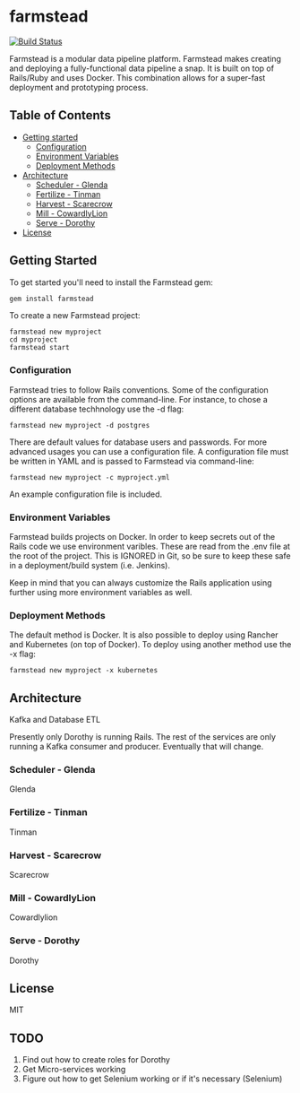 # farmstead

[![Build Status](https://api.travis-ci.org/mastermindg/farmstead.svg?branch=master)](http://travis-ci.org/mastermindg/farmstead)

Farmstead is a modular data pipeline platform. Farmstead makes creating and deploying a fully-functional data pipeline a snap. It is built on top of Rails/Ruby and uses Docker. This combination allows for a super-fast deployment and prototyping process.


## Table of Contents

<!-- TOC depthFrom:1 depthTo:6 withLinks:1 orderedList:0 -->

- [Getting started](#getting-started)
    - [Configuration](#configuration)
    - [Environment Variables](#env)
    - [Deployment Methods](#deployment)
- [Architecture](#architecture)
    - [Scheduler - Glenda](#glenda)
    - [Fertilize - Tinman](#tinman)
    - [Harvest - Scarecrow](#scarecrow)
    - [Mill - CowardlyLion](#cowardlylion)
    - [Serve - Dorothy](#dorothy)
- [License](#license)

<!-- /TOC -->


## Getting Started

To get started you'll need to install the Farmstead gem:

```ruby
gem install farmstead
```

To create a new Farmstead project:

```
farmstead new myproject
cd myproject
farmstead start
```

### Configuration

Farmstead tries to follow Rails conventions. Some of the configuration options are available from the command-line. For instance, to chose a different database techhnology use the -d flag:

```
farmstead new myproject -d postgres
```

There are default values for database users and passwords. For more advanced usages you can use a configuration file. A configuration file must be written in YAML and is passed to Farmstead via command-line:

```
farmstead new myproject -c myproject.yml
```

An example configuration file is included.

### Environment Variables

Farmstead builds projects on Docker. In order to keep secrets out of the Rails code we use environment varibles. These are read from the .env file at the root of the project. This is IGNORED in Git, so be sure to keep these safe in a deployment/build system (i.e. Jenkins).

Keep in mind that you can always customize the Rails application using further using more environment variables as well.

### Deployment Methods

The default method is Docker. It is also possible to deploy using Rancher and Kubernetes (on top of Docker). To deploy using another method use the -x flag:


```
farmstead new myproject -x kubernetes
```

## Architecture

Kafka and Database ETL

Presently only Dorothy is running Rails. The rest of the services are only running a Kafka consumer and producer. Eventually that will change.

### Scheduler - Glenda

Glenda

### Fertilize - Tinman

Tinman

### Harvest - Scarecrow

Scarecrow

### Mill - CowardlyLion

Cowardlylion

### Serve - Dorothy

Dorothy

## License

MIT


## TODO

1. Find out how to create roles for Dorothy
2. Get Micro-services working
3. Figure out how to get Selenium working or if it's necessary (Selenium)

